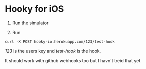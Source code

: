 Hooky for iOS
=============

1. Run the simulator

2. Run

`curl -X POST hooky-io.herokuapp.com/123/test-hook`

_123_ is the users key and _test-hook_ is the hook.


It should work with github webhooks too but I havn't treid that yet
